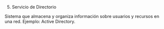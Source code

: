 5. Servicio de Directorio

Sistema que almacena y organiza información sobre usuarios y recursos en una red. Ejemplo: Active Directory.
